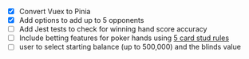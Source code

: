  - [X] Convert Vuex to Pinia
 - [X] Add options to add up to 5 opponents
 - [ ] Add Jest tests to check for winning hand score accuracy
 - [ ] Include betting features for poker hands using [5 card stud rules](https://www.youtube.com/watch?v=4Wpu1l09YZw&t=132s)
  - [ ] user to select starting balance (up to 500,000) and the blinds value